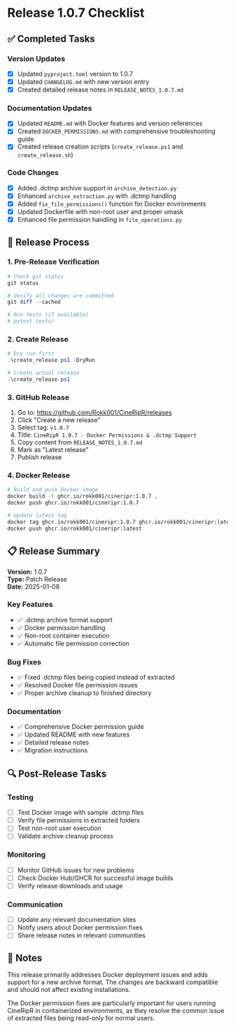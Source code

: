 # Release 1.0.7 Checklist

## ✅ Completed Tasks

### Version Updates
- [x] Updated `pyproject.toml` version to 1.0.7
- [x] Updated `CHANGELOG.md` with new version entry
- [x] Created detailed release notes in `RELEASE_NOTES_1.0.7.md`

### Documentation Updates
- [x] Updated `README.md` with Docker features and version references
- [x] Created `DOCKER_PERMISSIONS.md` with comprehensive troubleshooting guide
- [x] Created release creation scripts (`create_release.ps1` and `create_release.sh`)

### Code Changes
- [x] Added .dctmp archive support in `archive_detection.py`
- [x] Enhanced `archive_extraction.py` with .dctmp handling
- [x] Added `fix_file_permissions()` function for Docker environments
- [x] Updated Dockerfile with non-root user and proper umask
- [x] Enhanced file permission handling in `file_operations.py`

## 🚀 Release Process

### 1. Pre-Release Verification
```powershell
# Check git status
git status

# Verify all changes are committed
git diff --cached

# Run tests (if available)
# pytest tests/
```

### 2. Create Release
```powershell
# Dry run first
.\create_release.ps1 -DryRun

# Create actual release
.\create_release.ps1
```

### 3. GitHub Release
1. Go to: https://github.com/Rokk001/CineRipR/releases
2. Click "Create a new release"
3. Select tag: `v1.0.7`
4. Title: `CineRipR 1.0.7 - Docker Permissions & .dctmp Support`
5. Copy content from `RELEASE_NOTES_1.0.7.md`
6. Mark as "Latest release"
7. Publish release

### 4. Docker Release
```bash
# Build and push Docker image
docker build -t ghcr.io/rokk001/cineripr:1.0.7 .
docker push ghcr.io/rokk001/cineripr:1.0.7

# Update latest tag
docker tag ghcr.io/rokk001/cineripr:1.0.7 ghcr.io/rokk001/cineripr:latest
docker push ghcr.io/rokk001/cineripr:latest
```

## 📋 Release Summary

**Version:** 1.0.7  
**Type:** Patch Release  
**Date:** 2025-01-08  

### Key Features
- ✅ .dctmp archive format support
- ✅ Docker permission handling
- ✅ Non-root container execution
- ✅ Automatic file permission correction

### Bug Fixes
- ✅ Fixed .dctmp files being copied instead of extracted
- ✅ Resolved Docker file permission issues
- ✅ Proper archive cleanup to finished directory

### Documentation
- ✅ Comprehensive Docker permission guide
- ✅ Updated README with new features
- ✅ Detailed release notes
- ✅ Migration instructions

## 🔍 Post-Release Tasks

### Testing
- [ ] Test Docker image with sample .dctmp files
- [ ] Verify file permissions in extracted folders
- [ ] Test non-root user execution
- [ ] Validate archive cleanup process

### Monitoring
- [ ] Monitor GitHub issues for new problems
- [ ] Check Docker Hub/GHCR for successful image builds
- [ ] Verify release downloads and usage

### Communication
- [ ] Update any relevant documentation sites
- [ ] Notify users about Docker permission fixes
- [ ] Share release notes in relevant communities

## 📝 Notes

This release primarily addresses Docker deployment issues and adds support for a new archive format. The changes are backward compatible and should not affect existing installations.

The Docker permission fixes are particularly important for users running CineRipR in containerized environments, as they resolve the common issue of extracted files being read-only for normal users.
